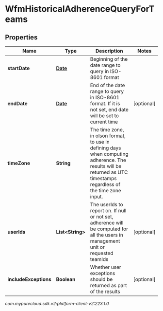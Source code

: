 # WfmHistoricalAdherenceQueryForTeams


## Properties

| Name | Type | Description | Notes |
| ------------ | ------------- | ------------- | ------------- |
| **startDate** | [**Date**](Date) | Beginning of the date range to query in ISO-8601 format |  |
| **endDate** | [**Date**](Date) | End of the date range to query in ISO-8601 format. If it is not set, end date will be set to current time |  [optional] |
| **timeZone** | **String** | The time zone, in olson format, to use in defining days when computing adherence. The results will be returned as UTC timestamps regardless of the time zone input. |  |
| **userIds** | **List&lt;String&gt;** | The userIds to report on. If null or not set, adherence will be computed for all the users in management unit or requested teamIds |  [optional] |
| **includeExceptions** | **Boolean** | Whether user exceptions should be returned as part of the results |  [optional] |




_com.mypurecloud.sdk.v2:platform-client-v2:223.1.0_
